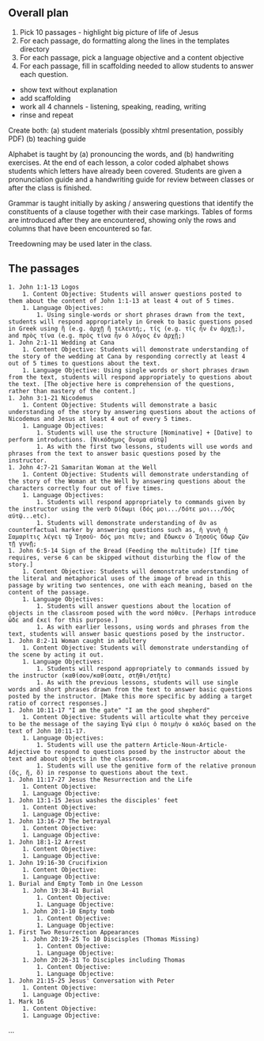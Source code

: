 ## Overall plan

1. Pick 10 passages - highlight big picture of life of Jesus
2. For each passage, do formatting along the lines in the templates directory
3. For each passage, pick a language objective and a content objective
4. For each passage, fill in scaffolding needed to allow students to answer each question. 
  - show text without explanation
  - add scaffolding 
  - work all 4 channels - listening, speaking, reading, writing
  - rinse and repeat

Create both:  (a) student materials (possibly xhtml presentation, possibly PDF)
(b) teaching guide

Alphabet is taught by (a) pronouncing the words, and (b) handwriting exercises.  At the end of each lesson, a color coded alphabet shows students which letters have already been covered.  Students are given a pronunciation guide and a handwriting guide for review between classes or after the class is finished.

Grammar is taught initially by asking / answering questions that identify the constituents of a clause together with their case markings. Tables of forms are introduced after they are encountered, showing only the rows and columns that have been encountered so far.

Treedowning may be used later in the class.

## The passages

    1. John 1:1-13 Logos
        1. Content Objective: Students will answer questions posted to them about the content of John 1:1-13 at least 4 out of 5 times.
        1. Language Objectives: 
            1. Using single-words or short phrases drawn from the text, students will respond appropriately in Greek to basic questions posed in Greek using ἢ (e.g. ἀρχῇ ἢ τελευτή;, τίς (e.g. τίς ἦν ἐν ἀρχῇ;), and πρὸς τίνα (e.g. πρὸς τίνα ἦν ὁ λόγος ἐν ἀρχῇ;)
    1. John 2:1-11 Wedding at Cana
        1. Content Objective: Students will demonstrate understanding of the story of the wedding at Cana by responding correctly at least 4 out of 5 times to questions about the text.
        1. Language Objective: Using single words or short phrases drawn from the text, students will respond appropriately to questions about the text. [The objective here is comprehension of the questions, rather than mastery of the content.]
    1. John 3:1-21 Nicodemus
        1. Content Objective: Students will demonstrate a basic understanding of the story by answering questions about the actions of Nicodemus and Jesus at least 4 out of every 5 times.
        1. Language Objectives: 
            1. Students will use the structure [Nominative] + [Dative] to perform introductions. [Νικόδημος ὄνομα αὐτῷ]
            1. As with the first two lessons, students will use words and phrases from the text to answer basic questions posed by the instructor.
    1. John 4:7-21 Samaritan Woman at the Well
        1. Content Objective: Students will demonstrate understanding of the story of the Woman at the Well by answering questions about the characters correctly four out of five times.
        1. Language Objectives:
            1. Students will respond appropriately to commands given by the instructor using the verb δίδωμι (δός μοι.../δότε μοι.../δός αύτῷ...etc).
            1. Students will demonstrate understanding of ἂν as counterfactual marker by answering questions such as, ἡ γυνὴ ἡ Σαμαρῖτις λέγει τῷ Ἰησοῦ· δός μοι πεῖν; and ἔδωκεν ὁ Ἰησοῦς ὕδωρ ζῶν τῇ γυνῇ;
    1. John 6:5-14 Sign of the Bread (Feeding the multitude) [If time requires, verse 6 can be skipped without disturbing the flow of the story.]
        1. Content Objective: Students will demonstrate understanding of the literal and metaphorical uses of the image of bread in this passage by writing two sentences, one with each meaning, based on the content of the passage.
        1. Language Objectives: 
            1. Students will answer questions about the location of objects in the classroom posed with the word πόθεν. [Perhaps introduce ὧδε and ἐκεῖ for this purpose.]
            1. As with earlier lessons, using words and phrases from the text, students will answer basic questions posed by the instructor.
    1. John 8:2-11 Woman caught in adultery
        1. Content Objective: Students will demonstrate understanding of the scene by acting it out.
        1. Language Objectives:  
            1. Students will respond appropriately to commands issued by the instructor (καθίσον/καθίσατε, στῆθι/στῆτε)
            1. As with the previous lessons, students will use single words and short phrases drawn from the text to answer basic questions posted by the instructor. [Make this more specific by adding a target ratio of correct responses.]
    1. John 10:11-17 "I am the gate" "I am the good shepherd"
        1. Content Objective: Students will articulte what they perceive to be the message of the saying Ἐγώ εἰμι ὁ ποιμὴν ὁ καλός based on the text of John 10:11-17.
        1. Language Objectives: 
            1. Students will use the pattern Article-Noun-Article-Adjective to respond to questions posed by the instructor about the text and about objects in the classroom.
            1. Students will use the genitive form of the relative pronoun (ὅς, ἥ, ὅ) in response to questions about the text.
    1. John 11:17-27 Jesus the Resurrection and the Life
        1. Content Objective: 
        1. Language Objective: 
    1. John 13:1-15 Jesus washes the disciples' feet
        1. Content Objective: 
        1. Language Objective: 
    1. John 13:16-27 The betrayal
        1. Content Objective: 
        1. Language Objective: 
    1. John 18:1-12 Arrest
        1. Content Objective: 
        1. Language Objective: 
    1. John 19:16-30 Crucifixion
        1. Content Objective: 
        1. Language Objective: 
    1. Burial and Empty Tomb in One Lesson
        1. John 19:38-41 Burial
            1. Content Objective: 
            1. Language Objective: 
        1. John 20:1-10 Empty tomb
            1. Content Objective: 
            1. Language Objective: 
    1. First Two Resurrection Appearances
        1. John 20:19-25 To 10 Discisples (Thomas Missing)
            1. Content Objective: 
            1. Language Objective: 
        1. John 20:26-31 To Disciples including Thomas
            1. Content Objective: 
            1. Language Objective: 
    1. John 21:15-25 Jesus' Conversation with Peter
        1. Content Objective: 
        1. Language Objective: 
    1. Mark 16
        1. Content Objective: 
        1. Language Objective: 
  ...

